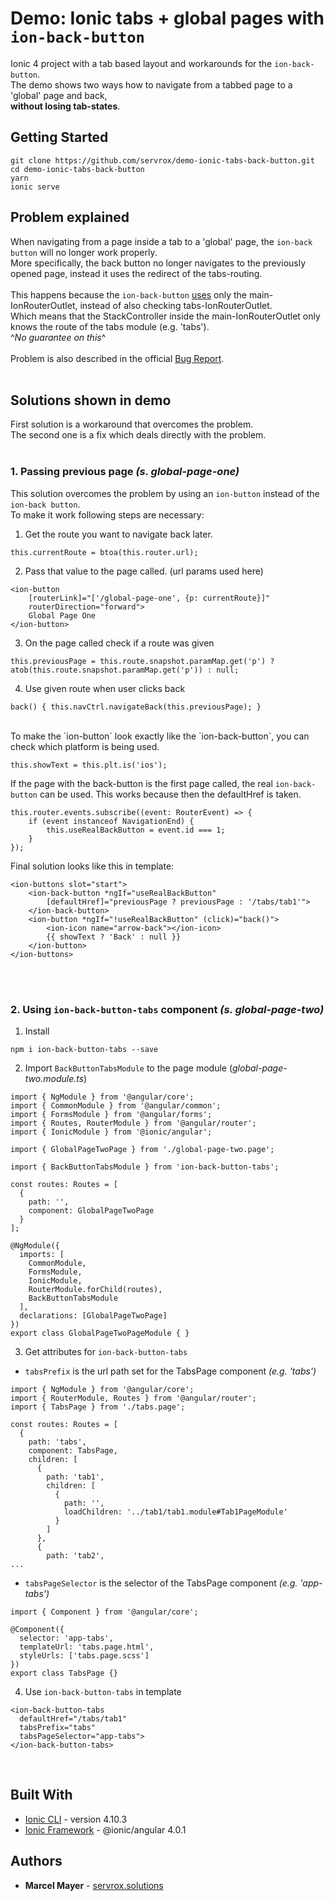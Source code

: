 # Demo: Ionic tabs + global pages with `ion-back-button`
Ionic 4 project with a tab based layout and workarounds for the `ion-back-button`.<br />
The demo shows two ways how to navigate from a tabbed page to a 'global' page and back,<br />
**without losing tab-states**.<br />

## Getting Started
``` 
git clone https://github.com/servrox/demo-ionic-tabs-back-button.git
cd demo-ionic-tabs-back-button
yarn
ionic serve
```

## Problem explained

When navigating from a page inside a tab to a 'global' page,
the `ion-back button` will no longer work properly.<br />
More specifically, the back button no longer navigates to the previously opened page, instead it uses the redirect of the tabs-routing.<br />
<br />
This happens because the `ion-back-button` [uses](https://github.com/ionic-team/ionic/blob/4646f53ec7ab39a2e89f0c59a427b6b61ea7788e/angular/src/directives/navigation/ion-back-button.ts#L25) only the main-IonRouterOutlet, instead of also checking tabs-IonRouterOutlet.<br />
Which means that the StackController inside the main-IonRouterOutlet only knows the route of the tabs module (e.g. 'tabs').<br />
^*No guarantee on this*^<br />
<br />
Problem is also described in the official [Bug Report](https://github.com/ionic-team/ionic/issues/15216).<br />
<br />

## Solutions shown in demo

First solution is a workaround that overcomes the problem.<br />
The second one is a fix which deals directly with the problem.<br />
<br />


### 1. Passing previous page *(s. global-page-one)*

This solution overcomes the problem by using an `ion-button` instead of the `ion-back button`.<br />
To make it work following steps are necessary:
1. Get the route you want to navigate back later.
```
this.currentRoute = btoa(this.router.url);
```
2. Pass that value to the page called. (url params used here)
```
<ion-button 
    [routerLink]="['/global-page-one', {p: currentRoute}]"
    routerDirection="forward">
    Global Page One
</ion-button>
```
3. On the page called check if a route was given
```
this.previousPage = this.route.snapshot.paramMap.get('p') ? atob(this.route.snapshot.paramMap.get('p')) : null;
```
4. Use given route when user clicks back
```
back() { this.navCtrl.navigateBack(this.previousPage); }
```
<br />
To make the `ion-button` look exactly like the `ion-back-button`, you can check which platform is being used.

```
this.showText = this.plt.is('ios');
```
If the page with the back-button is the first page called, the real `ion-back-button` can be used. This works because then the defaultHref is taken.
```
this.router.events.subscribe((event: RouterEvent) => {
    if (event instanceof NavigationEnd) { 
        this.useRealBackButton = event.id === 1; 
    }
});
```
Final solution looks like this in template:
```
<ion-buttons slot="start">
    <ion-back-button *ngIf="useRealBackButton" 
        [defaultHref]="previousPage ? previousPage : '/tabs/tab1'">
    </ion-back-button>
    <ion-button *ngIf="!useRealBackButton" (click)="back()">
        <ion-icon name="arrow-back"></ion-icon>
        {{ showText ? 'Back' : null }}
    </ion-button>
</ion-buttons>
```

<br />
<br />

### 2. Using `ion-back-button-tabs` component *(s. global-page-two)*

1. Install 
```
npm i ion-back-button-tabs --save
```
2. Import `BackButtonTabsModule` to the page module (*global-page-two.module.ts*)
```
import { NgModule } from '@angular/core';
import { CommonModule } from '@angular/common';
import { FormsModule } from '@angular/forms';
import { Routes, RouterModule } from '@angular/router';
import { IonicModule } from '@ionic/angular';

import { GlobalPageTwoPage } from './global-page-two.page';

import { BackButtonTabsModule } from 'ion-back-button-tabs';

const routes: Routes = [
  {
    path: '',
    component: GlobalPageTwoPage
  }
];

@NgModule({
  imports: [
    CommonModule,
    FormsModule,
    IonicModule,
    RouterModule.forChild(routes),
    BackButtonTabsModule
  ],
  declarations: [GlobalPageTwoPage]
})
export class GlobalPageTwoPageModule { }
```
3. Get attributes for `ion-back-button-tabs`<br />
* `tabsPrefix` is the url path set for the TabsPage component *(e.g. 'tabs')*
```
import { NgModule } from '@angular/core';
import { RouterModule, Routes } from '@angular/router';
import { TabsPage } from './tabs.page';

const routes: Routes = [
  {
    path: 'tabs',
    component: TabsPage,
    children: [
      {
        path: 'tab1',
        children: [
          {
            path: '',
            loadChildren: '../tab1/tab1.module#Tab1PageModule'
          }
        ]
      },
      {
        path: 'tab2',
...
```
* `tabsPageSelector` is the selector of the TabsPage component *(e.g. 'app-tabs')*
```
import { Component } from '@angular/core';

@Component({
  selector: 'app-tabs',
  templateUrl: 'tabs.page.html',
  styleUrls: ['tabs.page.scss']
})
export class TabsPage {}

```
4. Use `ion-back-button-tabs` in template
```
<ion-back-button-tabs 
  defaultHref="/tabs/tab1" 
  tabsPrefix="tabs" 
  tabsPageSelector="app-tabs">
</ion-back-button-tabs>
```
<br />

## Built With

* [Ionic CLI](https://ionicframework.com/docs/cli/) - version 4.10.3
* [Ionic Framework](https://material.angular.io/) - @ionic/angular 4.0.1 

## Authors

* **Marcel Mayer** - 
[servrox.solutions](http://servrox.solutions)